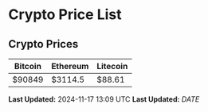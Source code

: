 # Crypto Price List

## Crypto Prices
| Bitcoin | Ethereum | Litecoin |
| ------- | -------- | -------- |
| $90849 | $3114.5 | $88.61 |
**Last Updated:** 2024-11-17 13:09 UTC
**Last Updated:** $DATE$
